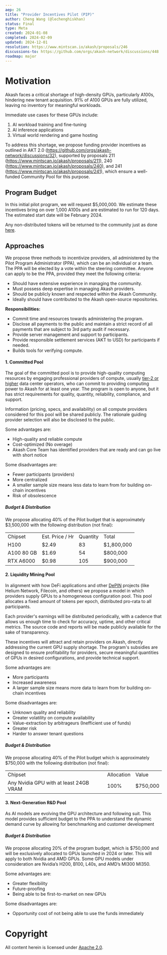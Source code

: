 ```yaml
---
aep: 26
title: "Provider Incentives Pilot (PIP)"
author: Cheng Wang (@lechenghiskhan)
status: Final
type: Meta
created: 2024-01-08
completed: 2024-02-09
updated: 2024-12-01
resolution: https://www.mintscan.io/akash/proposals/246
discussions-to: https://github.com/orgs/akash-network/discussions/448
roadmap: major
---
```


# Motivation

Akash faces a critical shortage of high-density GPUs, particularly A100s, hindering new tenant acquisition. 91% of A100 GPUs are fully utilized, leaving no inventory for meaningful workloads.

Immediate use cases for these GPUs include:

1. AI workload training and fine-tuning
2. AI inference applications
3. Virtual world rendering and game hosting

To address this shortage, we propose funding provider incentives as outlined in AKT 2.0 (https://github.com/orgs/akash-network/discussions/32), supported by proposals 211 (https://www.mintscan.io/akash/proposals/211), 240 (https://www.mintscan.io/akash/proposals/240), and 241 (https://www.mintscan.io/akash/proposals/241), which ensure a well-funded Community Pool for this purpose.

## Program Budget

In this initial pilot program, we will request $5,000,000. We estimate these incentives bring on over 1,000 A100s and are estimated to run for 120 days. The estimated start date will be February 2024.

Any non-distributed tokens will be returned to the community just as done [here](https://github.com/orgs/akash-network/discussions/99#discussioncomment-7085698).

## Approaches

We propose three methods to incentivize providers, all administered by the Pilot Program Administrator (PPA), which can be an individual or a team. The PPA will be elected by a vote within the steering committee. Anyone can apply to be the PPA, provided they meet the following criteria:

- Should have extensive experience in managing the community.
- Must possess deep expertise in managing Akash providers.
- Should be publicly known and respected within the Akash Community.
- Ideally should have contributed to the Akash open-source repositories.

**Responsibilities:**

- Commit time and resources towards administering the program.
- Disclose all payments to the public and maintain a strict record of all payments that are subject to 3rd party audit if necessary.
- Provide server management and support to participants.
- Provide responsible settlement services (AKT to USD) for participants if needed.
- Builds tools for verifying compute.

#### 1. Committed Pool

The goal of the committed pool is to provide high-quality computing resources by engaging professional providers of compute, usually [tier-2 or higher](https://phoenixnap.com/blog/data-center-tiers-classification) data center operators, who can commit to providing computing power to Akash for at least one year. The program is open to anyone, but it has strict requirements for quality, quantity, reliability, compliance, and support.

Information (pricing, specs, and availability) on all compute providers considered for this pool will be shared publicly. The rationale guiding provider selection will also be disclosed to the public.

Some advantages are:

- High-quality and reliable compute
- Cost-optimized (No overage)
- Akash Core Team has identified providers that are ready and can go live with short notice

Some disadvantages are:

- Fewer participants (providers)
- More centralized
- A smaller sample size means less data to learn from for building on-chain incentives
- Risk of obsolescence

##### Budget & Distribution

We propose allocating 40% of the Pilot budget that is approximately $3,500,000 with the following distribution (not final):

<table>
  <tr>
   <td>Chipset
   </td>
   <td>Est. Price / Hr
   </td>
   <td>Quantity
   </td>
   <td>Total
   </td>
  </tr>
  <tr>
   <td>H100
   </td>
   <td>$2.49
   </td>
   <td>83
   </td>
   <td>$1,800,000
   </td>
  </tr>
  <tr>
   <td>A100 80 GB
   </td>
   <td>$1.69
   </td>
   <td>54
   </td>
   <td>$800,000
   </td>
  </tr>
  <tr>
   <td>RTX A6000
   </td>
   <td>$0.98
   </td>
   <td>105
   </td>
   <td>$900,000
   </td>
  </tr>
</table>

#### 2. Liquidity Mining Pool

In alignment with how DeFi applications and other [DePIN](https://messari.io/assets/depin) projects (like Helium Network, Filecoin, and others) we propose a model in which providers supply GPUs to a homogeneous configuration pool. This pool allocates a fixed amount of tokens per epoch, distributed pro-rata to all participants.

Each provider's earnings will be distributed periodically, with a cadence that allows us enough time to check for accuracy, uptime, and other critical metrics. The source code and reports will be made publicly available for the sake of transparency.

These incentives will attract and retain providers on Akash, directly addressing the current GPU supply shortage. The program's subsidies are designed to ensure profitability for providers, secure meaningful quantities of GPUs in desired configurations, and provide technical support.

Some advantages are:

- More participants
- Increased awareness
- A larger sample size means more data to learn from for building on-chain incentives

Some disadvantages are:

- Unknown quality and reliability
- Greater volatility on compute availability
- Value-extraction by arbitrageurs (Inefficient use of funds)
- Greater risk
- Harder to answer tenant questions

##### Budget & Distribution

We propose allocating 40% of the Pilot budget which is approximately $750,000 with the following distribution (not final):

<table>
  <tr>
   <td>Chipset
   </td>
   <td>Allocation
   </td>
   <td>Value
   </td>
  </tr>
  <tr>
   <td>Any Nvidia GPU with at least 24GB VRAM
   </td>
   <td>100%
   </td>
   <td>$750,000
   </td>
  </tr>
</table>

#### 3. Next-Generation R&D Pool

As AI models are evolving the GPU architecture and following suit. This model provides sufficient budget to the PPA to understand the dynamic demand curve by allowing for benchmarking and customer development

##### Budget & Distribution

We propose allocating 20% of the program budget, which is $750,000 and will be exclusively allocated to GPUs launched in 2024 or later. This will apply to both Nvidia and AMD GPUs. Some GPU models under consideration are Nvidia’s H200, B100, L40s, and AMD’s MI300 MI350.

Some advantages are:

- Greater flexibility
- Future-proofing
- Being able to be first-to-market on new GPUs

Some disadvantages are:

- Opportunity cost of not being able to use the funds immediately

# Copyright

All content herein is licensed under [Apache 2.0](https://www.apache.org/licenses/LICENSE-2.0).
